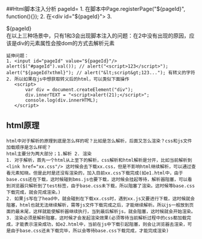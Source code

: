 ##Html脚本注入分析
    pageId=<script>alert(123);</script>
    1. 在脚本中Page.registerPage("${pageId}", function(){});
    2. 在<div id="${pageId}"></div>
    3. <div>${pageId}</div>
    在以上三种场景中，只有1和3会出现脚本注入的问题：在2中没有出现的原因，应该是div的元素属性会按dom的方式去解析元素
    
    延伸问题：
    1. <input id="pageId" value="${pageId}"/>
    alert($("#pageId").val()); // alert("<script>123</script>");
    alert("${pageId?xthml}"); // alert("&lt;script&gt;123..."); 有转义的字符
    2. 所以如果在js中想获取转义后的html，可以类似下面操作
       <script>
           var div = document.createElement("div");
           div.innerTEXT = "<script>alert(21);</script>";
           console.log(div.innerHTML);
       </script>

## html原理
    html中对于解析的原理到底是怎么样的呢？比如是怎么解析，后面又怎么渲染？css和js文件加载顺序是怎么样呢？
    html主要分为两大部分；1.解析 2. 渲染
    1. 对于解析，首先一个html从上至下的解析，css解析和html解析是分开，比如当前解析到<link href="xx.css"/> 这时候会去下载xx.css，但是不影响html继续解析，可以通过查看元素知晓。但是此时是还没有渲染的，加入目前xx.css下载完成(如e1.html中，由于base.css还在下载，这时候碰到bms.js也要下载，这时候会挂起等待，解析器阻塞，可以看到浏览器只解析到了test标签，由于base.css未下载，所以阻塞了渲染。这时候等base.css下载完成，就会完成渲染。)
    2. 如果js写在了head中，就会碰到在下载xx.css时，遇到xx.js又要进行下载，这时候就会阻塞，html也就无法继续解析，需等js文件下载完成之后，才能继续解析。所以js一般放到页面的最末尾，这样就能使解析器继续执行，当到最后解析js，就会阻塞，这时候就会开始渲染。
    3. 渲染必须是解析阻塞，这时候才会发起渲染效果(必须等待当前解析过程中的css都加载完成，才能表示渲染成功，如e2.html中，当前在js中下载引起阻塞，则会让浏览器去渲染，可是由于base.css还未下载完毕，所以会等待base.css下载完成，才能完成渲染)